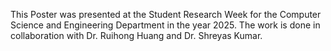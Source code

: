 This Poster was presented at the Student Research Week for the Computer Science and Engineering Department in the year 2025. The work is done in collaboration with Dr. Ruihong Huang and Dr. Shreyas Kumar.
